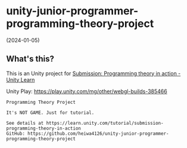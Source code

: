 # unity-junior-programmer-programming-theory-project

(2024-01-05)

## What's this?

This is an Unity project for
[Submission: Programming theory in action - Unity Learn](https://learn.unity.com/tutorial/submission-programming-theory-in-action?uv=2022.3&labelRequired=true&pathwayId=5f7e17e1edbc2a5ec21a20af&missionId=5f779f1eedbc2a00201f3e5e#60b7bfe3edbc2a0021c7601b)

Unity Play: https://play.unity.com/mg/other/webgl-builds-385466

```text
Programming Theory Project

It's NOT GAME. Just for tutorial.

See details at https://learn.unity.com/tutorial/submission-programming-theory-in-action
GitHub: https://github.com/heiwa4126/unity-junior-programmer-programming-theory-project
```
